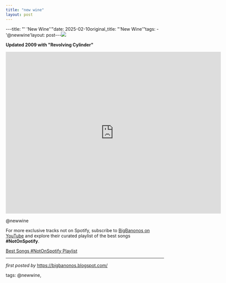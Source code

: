 ```yaml
---
title: "new wine"
layout: post
---
```

---title: "' 'New Wine''"date: 2025-02-10original_title: "'New Wine'"tags:  - '@newwine'layout: post---<!-- New Wine --><img src="https://i1.sndcdn.com/artworks-000004600081-zva5p9-t500x500.jpg" /> <p><strong>Updated 2009 with "Revolving Cylinder"</strong></p> <iframe width="685" height="514" src="https://www.youtube.com/embed/C7_BNVru3hY" title="The New Wine - Revolving Cylinder" frameborder="0" allow="accelerometer; autoplay; clipboard-write; encrypted-media; gyroscope; picture-in-picture; web-share" referrerpolicy="strict-origin-when-cross-origin" allowfullscreen></iframe> <p>@newwine</p><!--Subscribe and Playlist Links--><div>    <p>For more exclusive tracks not on Spotify, subscribe to <a href="https://www.youtube.com/@BigBanonos" target="_blank">BigBanonos on YouTube</a> and explore their curated playlist of the best songs <strong>#NotOnSpotify</strong>.</p>    <p><a href="https://www.youtube.com/playlist?list=PLtuNtuTatqI0kFahUCbtbfenC_ET5O_tr" target="_blank">Best Songs #NotOnSpotify Playlist<br /></a></p></div><hr /><p><em>first posted by</em> <a href="https://bigbanonos.blogspot.com/" rel="noopener" target="_new">https://bigbanonos.blogspot.com/</a></p><p>tags: @newwine,</p>